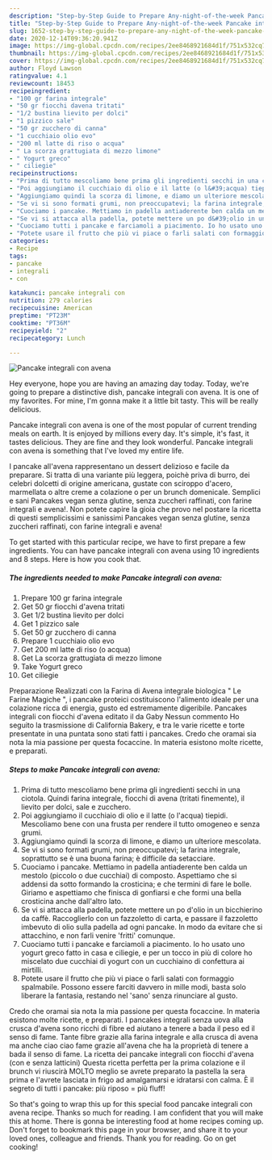 ```yaml
---
description: "Step-by-Step Guide to Prepare Any-night-of-the-week Pancake integrali con avena"
title: "Step-by-Step Guide to Prepare Any-night-of-the-week Pancake integrali con avena"
slug: 1652-step-by-step-guide-to-prepare-any-night-of-the-week-pancake-integrali-con-avena
date: 2020-12-14T09:36:20.941Z
image: https://img-global.cpcdn.com/recipes/2ee8468921684d1f/751x532cq70/pancake-integrali-con-avena-recipe-main-photo.jpg
thumbnail: https://img-global.cpcdn.com/recipes/2ee8468921684d1f/751x532cq70/pancake-integrali-con-avena-recipe-main-photo.jpg
cover: https://img-global.cpcdn.com/recipes/2ee8468921684d1f/751x532cq70/pancake-integrali-con-avena-recipe-main-photo.jpg
author: Floyd Lawson
ratingvalue: 4.1
reviewcount: 18453
recipeingredient:
- "100 gr farina integrale"
- "50 gr fiocchi davena tritati"
- "1/2 bustina lievito per dolci"
- "1 pizzico sale"
- "50 gr zucchero di canna"
- "1 cucchiaio olio evo"
- "200 ml latte di riso o acqua"
- " La scorza grattugiata di mezzo limone"
- " Yogurt greco"
- " ciliegie"
recipeinstructions:
- "Prima di tutto mescoliamo bene prima gli ingredienti secchi in una ciotola. Quindi farina integrale, fiocchi di avena (tritati finemente), il lievito per dolci, sale e zucchero."
- "Poi aggiungiamo il cucchiaio di olio e il latte (o l&#39;acqua) tiepidi. Mescoliamo bene con una frusta per rendere il tutto omogeneo e senza grumi."
- "Aggiungiamo quindi la scorza di limone, e diamo un ulteriore mescolata."
- "Se vi si sono formati grumi, non preoccupatevi; la farina integrale, soprattutto se è una buona farina; è difficile da setacciare."
- "Cuociamo i pancake. Mettiamo in padella antiaderente ben calda un mestolo (piccolo o due cucchiai) di composto. Aspettiamo che si addensi da sotto formando la crosticina; e che termini di fare le bolle. Giriamo e aspettiamo che finisca di gonfiarsi e che formi una bella crosticina anche dall&#39;altro lato."
- "Se vi si attacca alla padella, potete mettere un po d&#39;olio in un bicchierino da caffè. Raccoglierlo con un fazzoletto di carta, e passare il fazzoletto imbevuto di olio sulla padella ad ogni pancake. In modo da evitare che si attacchino, e non farli venire &#39;fritti&#39; comunque."
- "Cuociamo tutti i pancake e farciamoli a piacimento. Io ho usato uno yogurt greco fatto in casa e ciliegie, e per un tocco in più di colore ho miscelato due cucchiai di yogurt con un cucchiaino di confettura ai mirtilli."
- "Potete usare il frutto che più vi piace o farli salati con formaggio spalmabile. Possono essere farciti davvero in mille modi, basta solo liberare la fantasia, restando nel &#39;sano&#39; senza rinunciare al gusto."
categories:
- Recipe
tags:
- pancake
- integrali
- con

katakunci: pancake integrali con 
nutrition: 279 calories
recipecuisine: American
preptime: "PT23M"
cooktime: "PT36M"
recipeyield: "2"
recipecategory: Lunch

---
```



![Pancake integrali con avena](https://img-global.cpcdn.com/recipes/2ee8468921684d1f/751x532cq70/pancake-integrali-con-avena-recipe-main-photo.jpg)

Hey everyone, hope you are having an amazing day today. Today, we're going to prepare a distinctive dish, pancake integrali con avena. It is one of my favorites. For mine, I'm gonna make it a little bit tasty. This will be really delicious.

Pancake integrali con avena is one of the most popular of current trending meals on earth. It is enjoyed by millions every day. It's simple, it's fast, it tastes delicious. They are fine and they look wonderful. Pancake integrali con avena is something that I've loved my entire life.

I pancake all&#39;avena rappresentano un dessert delizioso e facile da preparare. Si tratta di una variante più leggera, poichè priva di burro, dei celebri dolcetti di origine americana, gustate con sciroppo d&#39;acero, marmellata o altre creme a colazione o per un brunch domenicale. Semplici e sani Pancakes vegan senza glutine, senza zuccheri raffinati, con farine integrali e avena!. Non potete capire la gioia che provo nel postare la ricetta di questi semplicissimi e sanissimi Pancakes vegan senza glutine, senza zuccheri raffinati, con farine integrali e avena!


To get started with this particular recipe, we have to first prepare a few ingredients. You can have pancake integrali con avena using 10 ingredients and 8 steps. Here is how you cook that.

<!--inarticleads1-->

##### The ingredients needed to make Pancake integrali con avena:

1. Prepare 100 gr farina integrale
1. Get 50 gr fiocchi d&#39;avena tritati
1. Get 1/2 bustina lievito per dolci
1. Get 1 pizzico sale
1. Get 50 gr zucchero di canna
1. Prepare 1 cucchiaio olio evo
1. Get 200 ml latte di riso (o acqua)
1. Get  La scorza grattugiata di mezzo limone
1. Take  Yogurt greco
1. Get  ciliegie


Preparazione Realizzati con la Farina di Avena integrale biologica &#34; Le Farine Magiche &#34;, i pancake proteici costituiscono l&#39;alimento ideale per una colazione ricca di energia, gusto ed estremamente digeribile. Pancakes integrali con fiocchi d&#39;avena editato il da Gaby Nessun commento Ho seguito la trasmissione di California Bakery, e tra le varie ricette e torte presentate in una puntata sono stati fatti i pancakes. Credo che oramai sia nota la mia passione per questa focaccine. In materia esistono molte ricette, e preparati. 

<!--inarticleads2-->

##### Steps to make Pancake integrali con avena:

1. Prima di tutto mescoliamo bene prima gli ingredienti secchi in una ciotola. Quindi farina integrale, fiocchi di avena (tritati finemente), il lievito per dolci, sale e zucchero.
1. Poi aggiungiamo il cucchiaio di olio e il latte (o l&#39;acqua) tiepidi. Mescoliamo bene con una frusta per rendere il tutto omogeneo e senza grumi.
1. Aggiungiamo quindi la scorza di limone, e diamo un ulteriore mescolata.
1. Se vi si sono formati grumi, non preoccupatevi; la farina integrale, soprattutto se è una buona farina; è difficile da setacciare.
1. Cuociamo i pancake. Mettiamo in padella antiaderente ben calda un mestolo (piccolo o due cucchiai) di composto. Aspettiamo che si addensi da sotto formando la crosticina; e che termini di fare le bolle. Giriamo e aspettiamo che finisca di gonfiarsi e che formi una bella crosticina anche dall&#39;altro lato.
1. Se vi si attacca alla padella, potete mettere un po d&#39;olio in un bicchierino da caffè. Raccoglierlo con un fazzoletto di carta, e passare il fazzoletto imbevuto di olio sulla padella ad ogni pancake. In modo da evitare che si attacchino, e non farli venire &#39;fritti&#39; comunque.
1. Cuociamo tutti i pancake e farciamoli a piacimento. Io ho usato uno yogurt greco fatto in casa e ciliegie, e per un tocco in più di colore ho miscelato due cucchiai di yogurt con un cucchiaino di confettura ai mirtilli.
1. Potete usare il frutto che più vi piace o farli salati con formaggio spalmabile. Possono essere farciti davvero in mille modi, basta solo liberare la fantasia, restando nel &#39;sano&#39; senza rinunciare al gusto.


Credo che oramai sia nota la mia passione per questa focaccine. In materia esistono molte ricette, e preparati. I pancakes integrali senza uova alla crusca d&#39;avena sono ricchi di fibre ed aiutano a tenere a bada il peso ed il senso di fame. Tante fibre grazie alla farina integrale e alla crusca di avena ma anche ciao ciao fame grazie all&#39;avena che ha la proprietà di tenere a bada il senso di fame. La ricetta dei pancake integrali con fiocchi d&#39;avena (con e senza latticini) Questa ricetta perfetta per la prima colazione e il brunch vi riuscirà MOLTO meglio se avrete preparato la pastella la sera prima e l&#39;avrete lasciata in frigo ad amalgamarsi e idratarsi con calma. È il segreto di tutti i pancake: più riposo = più fluff! 

So that's going to wrap this up for this special food pancake integrali con avena recipe. Thanks so much for reading. I am confident that you will make this at home. There is gonna be interesting food at home recipes coming up. Don't forget to bookmark this page in your browser, and share it to your loved ones, colleague and friends. Thank you for reading. Go on get cooking!
